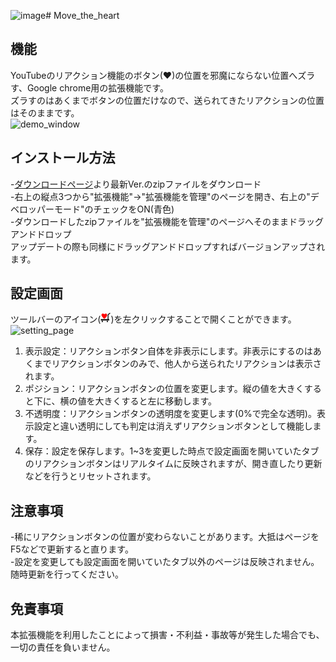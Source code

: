 ![image](https://github.com/donokoanoko/Move_the_heart/assets/46491591/b0274281-7a54-490f-948c-b4b069e4cac7)# Move_the_heart
## 機能
YouTubeのリアクション機能のボタン(❤)の位置を邪魔にならない位置へズラす、Google chrome用の拡張機能です。<br>
ズラすのはあくまでボタンの位置だけなので、送られてきたリアクションの位置はそのままです。<br>
![demo_window](https://github.com/donokoanoko/Move_the_heart/assets/46491591/73926cfe-a33d-4cbf-86c7-56c513c0d549)

## インストール方法
-[ダウンロードページ](https://github.com/donokoanoko/Move_the_heart/releases)より最新Ver.のzipファイルをダウンロード<br>
-右上の縦点3つから"拡張機能"→"拡張機能を管理"のページを開き、右上の"デベロッパーモード"のチェックをON(青色)<br>
-ダウンロードしたzipファイルを"拡張機能を管理"のページへそのままドラッグアンドドロップ<br>
アップデートの際も同様にドラッグアンドドロップすればバージョンアップされます。

## 設定画面
ツールバーのアイコン(![icon](img/icon_16.png))を左クリックすることで開くことができます。<br>
![setting_page](https://github.com/donokoanoko/Move_the_heart/assets/46491591/5b764a48-fca9-4b79-9cff-2954fe99097c)
1. 表示設定：リアクションボタン自体を非表示にします。非表示にするのはあくまでリアクションボタンのみで、他人から送られたリアクションは表示されます。
2. ポジション：リアクションボタンの位置を変更します。縦の値を大きくすると下に、横の値を大きくすると左に移動します。
3. 不透明度：リアクションボタンの透明度を変更します(0%で完全な透明)。表示設定と違い透明にしても判定は消えずリアクションボタンとして機能します。
4. 保存：設定を保存します。1~3を変更した時点で設定画面を開いていたタブのリアクションボタンはリアルタイムに反映されますが、開き直したり更新などを行うとリセットされます。

## 注意事項
-稀にリアクションボタンの位置が変わらないことがあります。大抵はページをF5などで更新すると直ります。<br>
-設定を変更しても設定画面を開いていたタブ以外のページは反映されません。随時更新を行ってください。<br>

## 免責事項
本拡張機能を利用したことによって損害・不利益・事故等が発生した場合でも、一切の責任を負いません。
